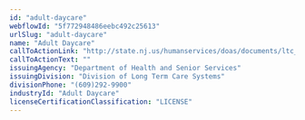 ```yaml
---
id: "adult-daycare"
webflowId: "5f772948486eebc492c25613"
urlSlug: "adult-daycare"
name: "Adult Daycare"
callToActionLink: "http://state.nj.us/humanservices/doas/documents/ltc_guide_intro.pdf"
callToActionText: ""
issuingAgency: "Department of Health and Senior Services"
issuingDivision: "Division of Long Term Care Systems"
divisionPhone: "(609)292-9900"
industryId: "Adult Daycare"
licenseCertificationClassification: "LICENSE"
---
```

